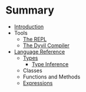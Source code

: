 # Summary

* [Introduction](README.md)
* Tools
   * [The REPL](repl.md)
   * [The Dyvil Compiler](dyvil-compiler.md)
* [Language Reference](language-reference.md)
   * [Types](types.md)
       * [Type Inference](type-inference.md)
   * Classes
   * Functions and Methods
   * [Expressions](expressions.md)

